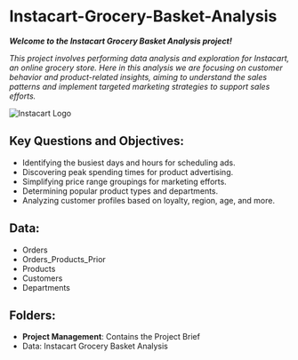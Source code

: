 # **Instacart-Grocery-Basket-Analysis**

***Welcome to the Instacart Grocery Basket Analysis project!***

*This project involves performing data analysis and exploration for Instacart, an online grocery store. 
Here in this analysis we are focusing on customer behavior and product-related insights, aiming to understand the sales patterns and implement targeted marketing strategies to support sales efforts.*

![Instacart Logo](https://example.com/instacart-logo.png)

## Key Questions and Objectives:
- Identifying the busiest days and hours for scheduling ads.
- Discovering peak spending times for product advertising.
- Simplifying price range groupings for marketing efforts.
- Determining popular product types and departments.
- Analyzing customer profiles based on loyalty, region, age, and more.

## Data:
- Orders
- Orders_Products_Prior
- Products
- Customers
- Departments	

## Folders:
- **Project Management**: Contains the Project Brief
- Data: Instacart Grocery Basket Analysis
